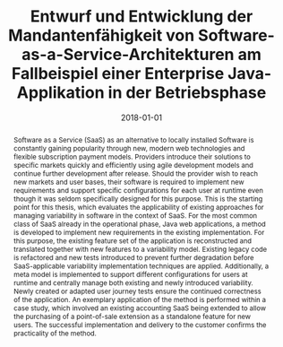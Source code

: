 ---
abstract: Software as a Service (SaaS) as an alternative to locally installed Software
  is constantly gaining popularity through new, modern web technologies and flexible
  subscription payment models. Providers introduce their solutions to specific markets
  quickly and efficiently using agile development models and continue further development
  after release. Should the provider wish to reach new markets and user bases, their
  software is required to implement new requirements and support specific configurations
  for each user at runtime even though it was seldom specifically designed for this
  purpose. This is the starting point for this thesis, which evaluates the applicability
  of existing approaches for managing variability in software in the context of SaaS.
  For the most common class of SaaS already in the operational phase, Java web applications,
  a method is developed to implement new requirements in the existing implementation.
  For this purpose, the existing feature set of the application is reconstructed and
  translated together with new features to a variability model. Existing legacy code
  is refactored and new tests introduced to prevent further degradation before SaaS-applicable
  variability implementation techniques are applied. Additionally, a meta model is
  implemented to support different configurations for users at runtime and centrally
  manage both existing and newly introduced variability. Newly created or adapted
  user journey tests ensure the continued correctness of the application. An exemplary
  application of the method is performed within a case study, which involved an existing
  accounting SaaS being extended to allow the purchasing of a point-of-sale extension
  as a standalone feature for new users. The successful implementation and delivery
  to the customer confirms the practicality of the method.
authors:
- Bruno Bajtela
date: '2018-01-01'
featured: false
publication_types:
- '7'
publishDate: '2018-01-01'
title: Entwurf und Entwicklung der Mandantenfähigkeit von Software-as-a-Service-Architekturen
  am Fallbeispiel einer Enterprise Java-Applikation in der Betriebsphase
url_pdf: ''
---